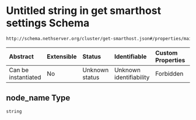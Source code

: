 # Untitled string in get smarthost settings Schema

```txt
http://schema.nethserver.org/cluster/get-smarthost.json#/properties/mail_server/items/properties/node_name
```



| Abstract            | Extensible | Status         | Identifiable            | Custom Properties | Additional Properties | Access Restrictions | Defined In                                                                |
| :------------------ | :--------- | :------------- | :---------------------- | :---------------- | :-------------------- | :------------------ | :------------------------------------------------------------------------ |
| Can be instantiated | No         | Unknown status | Unknown identifiability | Forbidden         | Allowed               | none                | [get-smarthost.json\*](cluster/get-smarthost.json "open original schema") |

## node\_name Type

`string`
